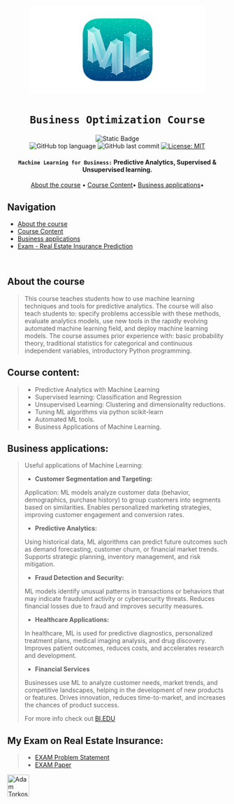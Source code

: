 <div align="center">

<a href="https://en.wikipedia.org/wiki/Machine_learning" target="_blank">
    <img src="./ML_logo.png" alt="ML_logo" width="400" height="200"/>
</a>


# `Business Optimization Course`

![Static Badge](https://img.shields.io/badge/mission-Optimize_Predict_Innovate-purple)
<br />
![GitHub top language](https://img.shields.io/github/languages/top/adamsky777/Machine_Learning_2023)
![GitHub last commit](https://img.shields.io/github/last-commit/adamsky777/Machine_Learning_2023)
[![License: MIT](https://img.shields.io/badge/License-MIT-green.svg)](https://opensource.org/licenses/MIT)

<p class="align center">
<h4><code>Machine Learning for Business:</code> Predictive Analytics, Supervised & Unsupervised learning.</h4>
</p>

[About the course](#about-the-course) •
[Course Content](#course-content)•
[Business applications](#business-applications)•

</div>

## Navigation

- [About the course](#about-the-course)
- [Course Content](#course-content)
- [Business applications](#business-applications)
- [Exam - Real Estate Insurance Prediction](#my-exam-on-real-estate-insurance)


<br />

## About the course

> This course teaches students how to use machine learning techniques and tools for predictive analytics. 
> The course will also teach students to: specify problems accessible with these methods, evaluate analytics models, use new tools in the rapidly evolving automated machine learning field, and deploy machine learning models. 
> The course assumes prior experience with: basic probability theory, traditional statistics for categorical and continuous independent variables, introductory Python programming.

## Course content:


> * Predictive Analytics with Machine Learning
> * Supervised learning: Classification and Regression
> * Unsupervised Learning: Clustering and dimensionality reductions.
> * Tuning ML algorithms via python scikit-learn
> * Automated ML tools.
> * Business Applications of Machine Learning.



## Business applications:
>
> Useful applications of Machine Learning:
> * **Customer Segmentation and Targeting:**
>
> Application: ML models analyze customer data (behavior, demographics, purchase history) to group customers into segments based on similarities. 
> Enables personalized marketing strategies, improving customer engagement and conversion rates.
> * **Predictive Analytics:** 
>
> Using historical data, ML algorithms can predict future outcomes such as demand forecasting, customer churn, or financial market trends.
> Supports strategic planning, inventory management, and risk mitigation.
> 
> * **Fraud Detection and Security:**
> 
> ML models identify unusual patterns in transactions or behaviors that may indicate fraudulent activity or cybersecurity threats.
>  Reduces financial losses due to fraud and improves security measures.
>
> * **Healthcare Applications:**
> 
> In healthcare, ML is used for predictive diagnostics, personalized treatment plans, medical imaging analysis, and drug discovery.
> Improves patient outcomes, reduces costs, and accelerates research and development.
> 
> * **Financial Services**
> 
> Businesses use ML to analyze customer needs, market trends, and competitive landscapes, helping in the development of new products or features.
> Drives innovation, reduces time-to-market, and increases the chances of product success.
> 
> For more info check out [BI.EDU](https://www.bi.edu/programmes-and-individual-courses/course-descriptions/machine-learning-for-business/)


## My Exam on Real Estate Insurance:
> * [EXAM Problem Statement](https://github.com/adamsky777/Machine_Learning_2023/blob/main/FINAL_EXAM/EXAM%20description.pdf)
> * [EXAM Paper](https://github.com/adamsky777/Machine_Learning_2023/blob/main/FINAL_EXAM/ML_EXAM.pdf)
> 


<a href="https://github.com/adamsky777"><img height="50" src="https://avatars.githubusercontent.com/u/73426467?s=400&u=9c2283f010f179f17aaa58a0b9fbc68efd8014fd&v=4" title="Adam Torkos" width="50"/></a>

